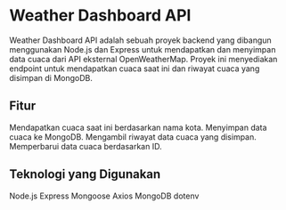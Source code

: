 # Weather Dashboard API
Weather Dashboard API adalah sebuah proyek backend yang dibangun menggunakan Node.js dan Express untuk mendapatkan dan menyimpan data cuaca dari API eksternal OpenWeatherMap.
Proyek ini menyediakan endpoint untuk mendapatkan cuaca saat ini dan riwayat cuaca yang disimpan di MongoDB.

## Fitur
Mendapatkan cuaca saat ini berdasarkan nama kota.
Menyimpan data cuaca ke MongoDB.
Mengambil riwayat data cuaca yang disimpan.
Memperbarui data cuaca berdasarkan ID.

## Teknologi yang Digunakan
Node.js
Express
Mongoose
Axios
MongoDB
dotenv

